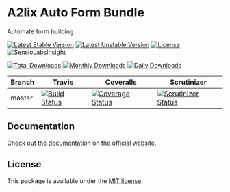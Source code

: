 # A2lix Auto Form Bundle

Automate form building

[![Latest Stable Version](https://poser.pugx.org/a2lix/auto-form-bundle/v/stable)](https://packagist.org/packages/a2lix/auto-form-bundle)
[![Latest Unstable Version](https://poser.pugx.org/a2lix/auto-form-bundle/v/unstable)](https://packagist.org/packages/a2lix/auto-form-bundle)
[![License](https://poser.pugx.org/a2lix/auto-form-bundle/license)](https://packagist.org/packages/a2lix/auto-form-bundle)
[![SensioLabsInsight](https://insight.sensiolabs.com/projects/c6e68536-570e-409b-99c0-528c3484ada7/mini.png)](https://insight.sensiolabs.com/projects/c6e68536-570e-409b-99c0-528c3484ada7)

[![Total Downloads](https://poser.pugx.org/a2lix/auto-form-bundle/downloads)](https://packagist.org/packages/a2lix/auto-form-bundle)
[![Monthly Downloads](https://poser.pugx.org/a2lix/auto-form-bundle/d/monthly)](https://packagist.org/packages/a2lix/auto-form-bundle)
[![Daily Downloads](https://poser.pugx.org/a2lix/auto-form-bundle/d/daily)](https://packagist.org/packages/a2lix/auto-form-bundle)

Branch | Travis | Coveralls | Scrutinizer
------ | ------ | --------- | -----------  |
master | [![Build Status][travis_unstable_badge]][travis_unstable_link] | [![Coverage Status][coveralls_unstable_badge]][coveralls_unstable_link] | [![Scrutinizer Status][scrutinizer_unstable_badge]][scrutinizer_unstable_link]     |

## Documentation

Check out the documentation on the [official website](http://a2lix.fr/bundles/auto-form).

## License

This package is available under the [MIT license](LICENSE).

[travis_unstable_badge]: https://travis-ci.org/a2lix/AutoFormBundle.svg?branch=master
[travis_unstable_link]: https://travis-ci.org/a2lix/AutoFormBundle?branch=master

[coveralls_unstable_badge]: https://coveralls.io/repos/github/a2lix/AutoFormBundle/badge.svg?branch=master
[coveralls_unstable_link]: https://coveralls.io/github/a2lix/AutoFormBundle?branch=master

[scrutinizer_unstable_badge]: https://scrutinizer-ci.com/g/a2lix/AutoFormBundle/badges/quality-score.png?b=master
[scrutinizer_unstable_link]: https://scrutinizer-ci.com/g/a2lix/AutoFormBundle/?branch=master
